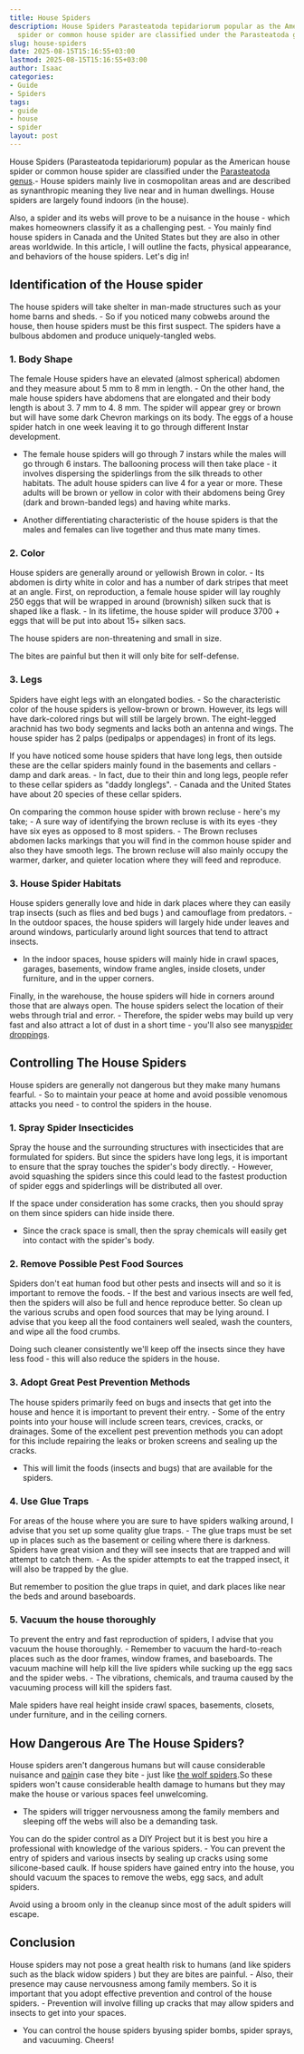 ```yaml
---
title: House Spiders
description: House Spiders Parasteatoda tepidariorum popular as the American house
  spider or common house spider are classified under the Parasteatoda genus .
slug: house-spiders
date: 2025-08-15T15:16:55+03:00
lastmod: 2025-08-15T15:16:55+03:00
author: Isaac
categories:
- Guide
- Spiders
tags:
- guide
- house
- spider
layout: post
---
```

House Spiders (Parasteatoda tepidariorum) popular as the American house spider or common house spider are classified under the [Parasteatoda genus](https://edis.ifas.ufl.edu/pdf/IN/IN39400.pdf).- House spiders mainly live in cosmopolitan areas and are described as synanthropic meaning they live near and in human dwellings. House spiders are largely found indoors (in the house).

Also, a spider and its webs will prove to be a nuisance in the house - which makes homeowners classify it as a challenging pest. - You mainly find house spiders in Canada and the United States but they are also in other areas worldwide. In this article, I will outline the facts, physical appearance, and behaviors of the house spiders. Let's dig in!

##  Identification of the House spider

The house spiders will take shelter in man-made structures such as your home barns and sheds. - So if you noticed many cobwebs around the house, then house spiders must be this first suspect. The spiders have a bulbous abdomen and produce uniquely-tangled webs.

###  1. Body Shape

The female House spiders have an elevated (almost spherical) abdomen and they measure about 5 mm to 8 mm in length. - On the other hand, the male house spiders have abdomens that are elongated and their body length is about 3. 7 mm to 4. 8 mm. The spider will appear grey or brown but will have some dark Chevron markings on its body. The eggs of a house spider hatch in one week leaving it to go through different Instar development.

- The female house spiders will go through 7 instars while the males will go through 6 instars. The ballooning process will then take place - it involves dispersing the spiderlings from the silk threads to other habitats. The adult house spiders can live 4 for a year or more. These adults will be brown or yellow in color with their abdomens being Grey (dark and brown-banded legs) and having white marks.

- Another differentiating characteristic of the house spiders is that the males and females can live together and thus mate many times.

###  2. Color

House spiders are generally around or yellowish Brown in color. - Its abdomen is dirty white in color and has a number of dark stripes that meet at an angle. First, on reproduction, a female house spider will lay roughly 250 eggs that will be wrapped in around (brownish) silken suck that is shaped like a flask. - In its lifetime, the house spider will produce 3700 + eggs that will be put into about 15+ silken sacs.

The house spiders are non-threatening and small in size.

The bites are painful but then it will only bite for self-defense.

###  3. Legs

Spiders have eight legs with an elongated bodies. - So the characteristic color of the house spiders is yellow-brown or brown. However, its legs will have dark-colored rings but will still be largely brown. The eight-legged arachnid has two body segments and lacks both an antenna and wings. The house spider has 2 palps (pedipalps or appendages) in front of its legs.

If you have noticed some house spiders that have long legs, then outside these are the cellar spiders mainly found in the basements and cellars - damp and dark areas. - In fact, due to their thin and long legs, people refer to these cellar spiders as "daddy longlegs". - Canada and the United States have about 20 species of these cellar spiders.

On comparing the common house spider with brown recluse - here's my take; - A sure way of identifying the brown recluse is with its eyes -they have six eyes as opposed to 8 most spiders. - The Brown recluses abdomen lacks markings that you will find in the common house spider and also they have smooth legs. The brown recluse will also mainly occupy the warmer, darker, and quieter location where they will feed and reproduce.

###  3. House Spider Habitats

House spiders generally love and hide in dark places where they can easily trap insects (such as flies and bed bugs ) and camouflage from predators. - In the outdoor spaces, the house spiders will largely hide under leaves and around windows, particularly around light sources that tend to attract insects.

- In the indoor spaces, house spiders will mainly hide in crawl spaces, garages, basements, window frame angles, inside closets, under furniture, and in the upper corners.

Finally, in the warehouse, the house spiders will hide in corners around those that are always open. The house spiders select the location of their webs through trial and error. - Therefore, the spider webs may build up very fast and also attract a lot of dust in a short time - you'll also see many[spider droppings](https://pestpolicy.com/do-spiders-poop/).

##  Controlling The House Spiders

House spiders are generally not dangerous but they make many humans fearful. - So to maintain your peace at home and avoid possible venomous attacks you need - to control the spiders in the house.

###  1. Spray Spider Insecticides

Spray the house and the surrounding structures with insecticides that are formulated for spiders. But since the spiders have long legs, it is important to ensure that the spray touches the spider's body directly. - However, avoid squashing the spiders since this could lead to the fastest production of spider eggs and spiderlings will be distributed all over.

If the space under consideration has some cracks, then you should spray on them since spiders can hide inside there.

- Since the crack space is small, then the spray chemicals will easily get into contact with the spider's body.

###  2. Remove Possible Pest Food Sources

Spiders don't eat human food but other pests and insects will and so it is important to remove the foods. - If the best and various insects are well fed, then the spiders will also be full and hence reproduce better. So clean up the various scrubs and open food sources that may be lying around. I advise that you keep all the food containers well sealed, wash the counters, and wipe all the food crumbs.

Doing such cleaner consistently we'll keep off the insects since they have less food - this will also reduce the spiders in the house.

###  3. Adopt Great Pest Prevention Methods

The house spiders primarily feed on bugs and insects that get into the house and hence it is important to prevent their entry. - Some of the entry points into your house will include screen tears, crevices, cracks, or drainages. Some of the excellent pest prevention methods you can adopt for this include repairing the leaks or broken screens and sealing up the cracks.

- This will limit the foods (insects and bugs) that are available for the spiders.

###  4. Use Glue Traps

For areas of the house where you are sure to have spiders walking around, I advise that you set up some quality glue traps. - The glue traps must be set up in places such as the basement or ceiling where there is darkness. Spiders have great vision and they will see insects that are trapped and will attempt to catch them. - As the spider attempts to eat the trapped insect, it will also be trapped by the glue.

But remember to position the glue traps in quiet, and dark places like near the beds and around baseboards.

###  5. Vacuum the house thoroughly

To prevent the entry and fast reproduction of spiders, I advise that you vacuum the house thoroughly. - Remember to vacuum the hard-to-reach places such as the door frames, window frames, and baseboards. The vacuum machine will help kill the live spiders while sucking up the egg sacs and the spider webs. - The vibrations, chemicals, and trauma caused by the vacuuming process will kill the spiders fast.

Male spiders have real height inside crawl spaces, basements, closets, under furniture, and in the ceiling corners.

##  How Dangerous Are The House Spiders?

House spiders aren't dangerous humans but will cause considerable nuisance and [pain](https://pestpolicy.com/spider-bite-vs-mosquito-bite/)in case they bite - just like [the wolf spiders](https://pestpolicy.com/wolf-spiders/).So these spiders won't cause considerable health damage to humans but they may make the house or various spaces feel unwelcoming.

- The spiders will trigger nervousness among the family members and sleeping off the webs will also be a demanding task.

You can do the spider control as a DIY Project but it is best you hire a professional with knowledge of the various spiders. - You can prevent the entry of spiders and various insects by sealing up cracks using some silicone-based caulk. If house spiders have gained entry into the house, you should vacuum the spaces to remove the webs, egg sacs, and adult spiders.

Avoid using a broom only in the cleanup since most of the adult spiders will escape.

##  Conclusion

House spiders may not pose a great health risk to humans (and like spiders such as the black widow spiders ) but they are bites are painful. - Also, their presence may cause nervousness among family members. So it is important that you adopt effective prevention and control of the house spiders. - Prevention will involve filling up cracks that may allow spiders and insects to get into your spaces.

- You can control the house spiders byusing spider bombs, spider sprays, and vacuuming. Cheers!
